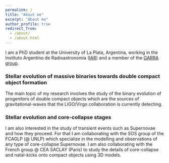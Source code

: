```yaml
---
permalink: /
title: "About me"
excerpt: "About me"
author_profile: true
redirect_from: 
  - /about/
  - /about.html
---
```


I am a PhD student at the University of La Plata, Argentina, working
in the Instituto Argentino de Radioastronomia
([IAR](https://www.iar.unlp.edu.ar/))
and a member of the [GARRA group](http://garra.iar.unlp.edu.ar/).

### Stellar evolution of massive binaries towards double compact object formation

The main topic of my research involves the study of the binary evolution of progenitors of double
compact objects which are the sources of gravitational-waves that the LIGO/Virgo collaboration is
currently detecting.

### Stellar evolution and core-collapse stages

I am also interested in the study of transient events such as Supernovae and how they proceed. For that I am
collaborating with the SOS group of the FCAGLP (@ UNLP) which specialize in the modelling and observations of
any type of core-collapse Supernovae. I am also collaborating with the French group @ CEA SACLAY (Paris) to study the
details of core-collapse and natal-kicks onto compact objects using 3D models.
